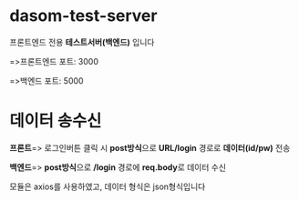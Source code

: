 # dasom-test-server
프론트엔드 전용 **테스트서버(백엔드)** 입니다

=>프론트엔드 포트: 3000

=>백엔드 포트: 5000

# 데이터 송수신
**프론트**=> 로그인버튼 클릭 시 **post방식**으로 **URL/login** 경로로 **데이터(id/pw)** 전송

**백엔드**=> **post방식**으로 **/login** 경로에 **req.body**로 데이터 수신

모듈은 axios를 사용하였고, 데이터 형식은 json형식입니다
